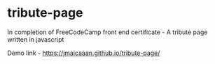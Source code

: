 # tribute-page
In completion of FreeCodeCamp front end certificate - A tribute page written in javascript

Demo link - https://jmaicaaan.github.io/tribute-page/
